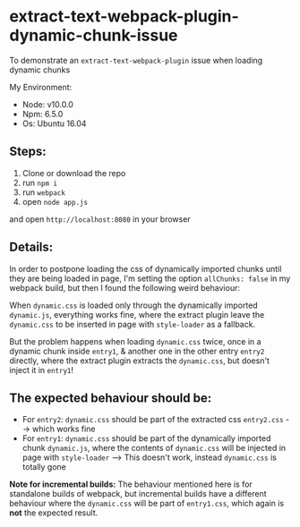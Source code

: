 # extract-text-webpack-plugin-dynamic-chunk-issue
To demonstrate an `extract-text-webpack-plugin` issue when loading dynamic chunks

My Environment:
* Node: v10.0.0
* Npm: 6.5.0
* Os: Ubuntu 16.04

Steps:
--

1. Clone or download the repo
2. run `npm i`
3. run `webpack`
3. open `node app.js`

and open `http://localhost:8080` in your browser


Details:
--
In order to postpone loading the css of dynamically imported chunks until they are being loaded in page, I'm setting the option `allChunks: false` in my webpack build, but then I found the following weird behaviour:

When `dynamic.css` is loaded only through the dynamically imported `dynamic.js`, everything works fine, 
where the extract plugin leave the `dynamic.css` to be inserted in page with `style-loader` as a fallback.

But the problem happens when loading `dynamic.css` twice, once in a dynamic chunk inside `entry1`, & another one in the other entry `entry2` directly, 
where the extract plugin extracts the `dynamic.css`, but doesn't inject it in `entry1`!


The expected behaviour should be:
--
* For `entry2`: `dynamic.css` should be part of the extracted css `entry2.css` --> which works fine
* For `entry1`: `dynamic.css` should be part of the dynamically imported chunk `dynamic.js`,
where the contents of `dynamic.css` will be injected in page with `style-loader` --> This doesn't work, instead `dynamic.css` is totally gone

**Note for incremental builds:** The behaviour mentioned here is for standalone builds of webpack, but incremental builds have a different behaviour where the `dynamic.css` will be part of `entry1.css`, which again is **not** the expected result.
